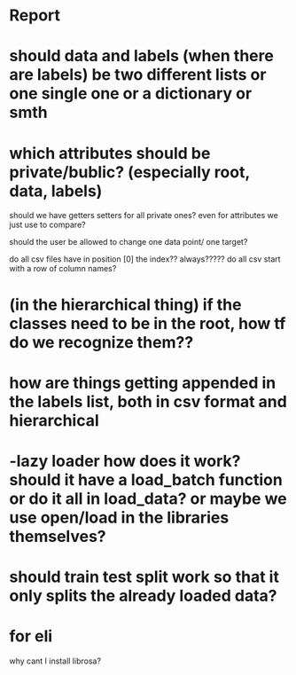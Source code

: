 # Report

# should data and labels (when there are labels) be two different lists or one single one or a dictionary or smth

# which attributes should be private/bublic? (especially root, data, labels)

should we have getters setters for all private ones? even for attributes we just use to compare?

should the user be allowed to change one data point/ one target?

do all csv files have in position [0] the index?? always?????
do all csv start with a row of column names?

# (in the hierarchical thing) if the classes need to be in the root, how tf do we recognize them??

# how are things getting appended in the labels list, both in csv format and hierarchical

# -lazy loader how does it work? should it have a load_batch function or do it all in load_data? or maybe we use open/load in the libraries themselves?

# should train test split work so that it only splits the already loaded data? 

# for eli
why cant I install librosa?
